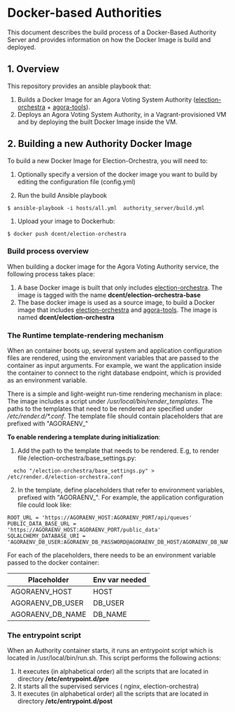 # Docker-based Authorities

This document describes the build process of a Docker-Based Authority Server and provides information on how the Docker Image is build and deployed.

## 1. Overview

This repository provides an ansible playbook that:

1. Builds a Docker Image for an Agora Voting System Authority ([election-orchestra](https://github.com/agoravoting/election-orchestra) + [agora-tools](https://github.com/agoravoting/agora-tools)).
2. Deploys an Agora Voting System Authority, in a Vagrant-provisioned VM and by deploying the built Docker Image inside the VM.

## 2. Building a new  Authority Docker Image

To build a new Docker Image for Election-Orchestra, you will need to:

1. Optionally specify a version of the docker image you want to build by editing the configuration file (config.yml)

1. Run the build Ansible playbook

  ```
$ ansible-playbook -i hosts/all.yml  authority_server/build.yml
```

1. Upload your image to Dockerhub:

  ```
$ docker push dcent/election-orchestra
```

### Build process overview

When building a docker image for the Agora Voting Authority service, the following process takes place:

1. A base Docker image is built that only includes [election-orchestra](https://github.com/agoravoting/election-orchestra). The image is tagged with the name **dcent/election-orchestra-base**
2. The base docker image is used as a source image, to build a Docker image that includes [election-orchestra](https://github.com/agoravoting/election-orchestra) and [agora-tools](https://github.com/agoravoting/agora-tools). The image is named  **dcent/election-orchestra**

### The Runtime template-rendering mechanism

When an container boots up, several system and application configuration files are rendered, using the environment variables that are passed to the container as input arguments. For example, we want the application inside the container to connect to the right database endpoint, which is provided as an environment variable.

There is a simple and light-weight run-time rendering mechanism in place: The image includes a script under */usr/local/bin/render_templates*. The paths to the templates that need to be rendered are specified under <i>/etc/render.d/*.conf</i>. The template file should contain placeholders that are prefixed with "AGORAENV_"

**To enable rendering a template during initialization**:

1. Add the path to the template that needs to be rendered. E.g, to render file   /election-orchestra/base_settings.py:
  ```
    echo "/election-orchestra/base_settings.py" > /etc/render.d/election-orchestra.conf
  ```
  
2. In the template, define placeholders that refer to environment variables, prefixed with "AGORAENV_". For example, the application configuration file could look like:
  ```
  ROOT_URL = 'https://AGORAENV_HOST:AGORAENV_PORT/api/queues'
  PUBLIC_DATA_BASE_URL = 'https://AGORAENV_HOST:AGORAENV_PORT/public_data'
  SQLALCHEMY_DATABASE_URI = 'AGORAENV_DB_USER:AGORAENV_DB_PASSWORD@AGORAENV_DB_HOST/AGORAENV_DB_NAME'
  ```
  
  For each of the placeholders, there needs to be an environment variable passed to the docker container:
  
  | Placeholder   |  Env var needed  |
|---|---|
| AGORAENV_HOST  |   HOST |
| AGORAENV_DB_USER   | DB_USER  |
| AGORAENV_DB_NAME  | DB_NAME  |

### The entrypoint script

When an Authority container starts, it runs an entrypoint script which is located in /usr/local/bin/run.sh. This script performs the following actions:

1. It executes (in alphabetical order) all the scripts that are located in directory **/etc/entrypoint.d/pre**
2. It starts all the supervised services ( nginx, election-orchestra)
3. It executes (in alphabetical order) all the scripts that are located in directory **/etc/entrypoint.d/post**



